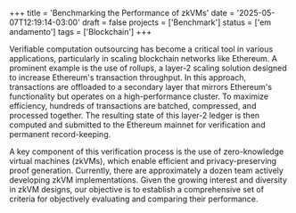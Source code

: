 +++
title = 'Benchmarking the Performance of zkVMs'
date = '2025-05-07T12:19:14-03:00'
draft = false
projects = ['Benchmark']
status = ['em andamento']
tags = ['Blockchain']
+++

Verifiable computation outsourcing has become a critical tool in various applications, particularly in scaling blockchain networks like Ethereum. A prominent example is the use of rollups, a layer-2 scaling solution designed to increase Ethereum's transaction throughput. In this approach, transactions are offloaded to a secondary layer that mirrors Ethereum's functionality but operates on a high-performance cluster. To maximize efficiency, hundreds of transactions are batched, compressed, and processed together. The resulting state of this layer-2 ledger is then computed and submitted to the Ethereum mainnet for verification and permanent record-keeping.

A key component of this verification process is the use of zero-knowledge virtual machines (zkVMs), which enable efficient and privacy-preserving proof generation. Currently, there are approximately a dozen team actively developing zkVM implementations. Given the growing interest and diversity in zkVM designs, our objective is to establish a comprehensive set of criteria for objectively evaluating and comparing their performance.